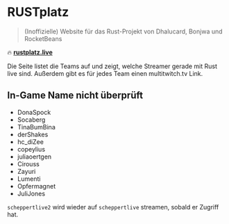 # RUSTplatz
> (Inoffizielle) Website für das Rust-Projekt von Dhalucard, Bonjwa und RocketBeans

:fire: [**rustplatz.live**](https://rustplatz.live)

Die Seite listet die Teams auf und zeigt, welche Streamer gerade mit Rust live sind.
Außerdem gibt es für jedes Team einen multitwitch.tv Link.

## In-Game Name nicht überprüft
- DonaSpock
- Socaberg
- TinaBumBina
- derShakes
- hc_diZee
- copeylius
- juliaoertgen
- Cirouss
- Zayuri
- Lumenti
- Opfermagnet
- JuliJones

`scheppertlive2` wird wieder auf `scheppertlive` streamen, sobald er Zugriff hat.
